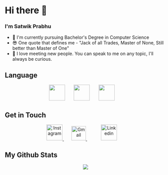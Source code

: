 # Hi there 👋
  ### I'm Satwik Prabhu

- 💫 I'm currently pursuing Bachelor's Degree in Computer Science
- 😎 One quote that defines me - "Jack of all Trades, Master of None, Still better than Master of One"
- 👐 I love meeting new people. You can speak to me on any topic, I'll always be curious. 
## Language
<p align="center">
<img src="https://upload.wikimedia.org/wikipedia/commons/6/61/HTML5_logo_and_wordmark.svg" height="50px">
&nbsp;&nbsp;&nbsp;&nbsp;&nbsp;
<img src="https://upload.wikimedia.org/wikipedia/commons/1/18/ISO_C%2B%2B_Logo.svg" height="50">
&nbsp;&nbsp;&nbsp;&nbsp;&nbsp;
<img src="https://upload.wikimedia.org/wikipedia/commons/1/18/C_Programming_Language.svg" height="50">
&nbsp;&nbsp;&nbsp;&nbsp;&nbsp
</p>

## Get in Touch
<p align="center">
<a href="www.instagram.com/satwikprabhu">
<img src="https://upload.wikimedia.org/wikipedia/commons/e/e7/Instagram_logo_2016.svg" height="50px" width="50px" alt="Instagram">
</a>&nbsp;&nbsp;&nbsp;&nbsp;&nbsp
<a href="mailto:satwikprabhu@gmail.com" target="_blank">
<img src="https://upload.wikimedia.org/wikipedia/commons/7/7e/Gmail_icon_%282020%29.svg" height=45px" alt="Gmail">
</a>&nbsp;&nbsp;&nbsp;&nbsp;&nbsp
    <a href="https://www.linkedin.com/in/satwik-prabhu-223456245">
<img src="https://upload.wikimedia.org/wikipedia/commons/c/ca/LinkedIn_logo_initials.png" height="50px" width="50px"  alt="Linkedin">
</a>&nbsp;&nbsp;&nbsp;&nbsp;&nbsp;
</p>


## My Github Stats
<p align = "center">
  <img src= "https://github-readme-stats.vercel.app/api?username=satwikprabhu&show_icons=true&count_private=true&theme=tokyonight&line_height=27">
</p>
